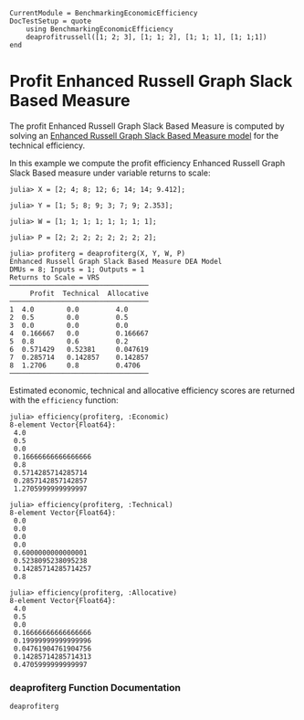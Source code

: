 ```@meta
CurrentModule = BenchmarkingEconomicEfficiency
DocTestSetup = quote
    using BenchmarkingEconomicEfficiency
    deaprofitrussell([1; 2; 3], [1; 1; 2], [1; 1; 1], [1; 1;1])
end
```

# Profit Enhanced Russell Graph Slack Based Measure

The profit Enhanced Russell Graph Slack Based Measure is computed by solving an [Enhanced Russell Graph Slack Based Measure model](https://javierbarbero.github.io/DataEnvelopmentAnalysis.jl/stable/technical/enhancedrussell/) for the technical efficiency.

In this example we compute the profit efficiency Enhanced Russell Graph Slack Based measure under variable returns to scale:
```jldoctest 1
julia> X = [2; 4; 8; 12; 6; 14; 14; 9.412];

julia> Y = [1; 5; 8; 9; 3; 7; 9; 2.353];

julia> W = [1; 1; 1; 1; 1; 1; 1; 1];

julia> P = [2; 2; 2; 2; 2; 2; 2; 2];

julia> profiterg = deaprofiterg(X, Y, W, P)
Enhanced Russell Graph Slack Based Measure DEA Model 
DMUs = 8; Inputs = 1; Outputs = 1
Returns to Scale = VRS
──────────────────────────────────
     Profit  Technical  Allocative
──────────────────────────────────
1  4.0        0.0         4.0
2  0.5        0.0         0.5
3  0.0        0.0         0.0
4  0.166667   0.0         0.166667
5  0.8        0.6         0.2
6  0.571429   0.52381     0.047619
7  0.285714   0.142857    0.142857
8  1.2706     0.8         0.4706
──────────────────────────────────
```

Estimated economic, technical and allocative efficiency scores are returned with the `efficiency` function:
```jldoctest 1
julia> efficiency(profiterg, :Economic)
8-element Vector{Float64}:
 4.0
 0.5
 0.0
 0.16666666666666666
 0.8
 0.5714285714285714
 0.2857142857142857
 1.2705999999999997

julia> efficiency(profiterg, :Technical)
8-element Vector{Float64}:
 0.0
 0.0
 0.0
 0.0
 0.6000000000000001
 0.5238095238095238
 0.14285714285714257
 0.8

julia> efficiency(profiterg, :Allocative)
8-element Vector{Float64}:
 4.0
 0.5
 0.0
 0.16666666666666666
 0.19999999999999996
 0.04761904761904756
 0.14285714285714313
 0.4705999999999997
```

### deaprofiterg Function Documentation

```@docs
deaprofiterg
```

